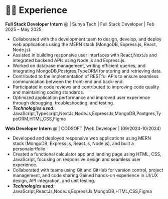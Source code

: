 # 👨‍💻 Experience

**Full Stack Developer Intern** @ | Sunya Tech | Full Stack Developer | Feb 2025 – May 2025

- Collaborated with the development team to design, develop, and deploy web applications using the MERN stack (MongoDB, Express.js, React, Node.js).
- Assisted in building responsive user interfaces with React,NextJs and integrated backend APIs using Node.js and Express.js.
- Worked on database management, writing efficient queries, and integrating MongoDB,Postgres,TypeORM for storing and retrieving data.
- Contributed to the implementation of RESTful APIs to ensure seamless communication between the front-end and back-end.
- Participated in code reviews and contributed to improving code quality and maintaining coding standards.
- Optimized application performance and improved user experience through debugging, troubleshooting, and testing.
- _**Technologies used:**_ JavaScript,Typescript,NextJs,NodeJs,ExpressJs,MongoDB,Postgres,TypeORM,HTML,CSS,Figma

**Web Developer Intern** @ | CODSOFT |Web Developer | (09/2024-10/2024)

- Developed and deployed responsive web applications using MERN stack (MongoDB, Express.js, React.js, Node.js), and built a personalortfolio.
- Created a functional calculator app and landing page using HTML, CSS, JavaScript, focusing on responsive design and seamless user experience.
- Collaborated with teams using Git and GitHub for version control, project management, and code sharing.Gained hands-on experience in UI/UX design, API integration, and unit testing.
- _**Technologies used:**_ JavaScript,ReactJs,NodeJs,ExpressJs,MongoDB,HTML,CSS,Figma

<!-- **Research Engineer** @ [Fraunhofer Institute for Applied Information Technology FIT | Data Science and Artificial Intelligence](https://www.fit.fraunhofer.de/en/business-areas/data-science-and-artificial-intelligence.html) _(Jan 2024 - Present)_

Specializing in Retrieval-Augmented Generation (RAG) and Knowledge Graphs.

- Developed AI-driven chatbots utilizing RAG to deliver accurate and contextually relevant responses.
- Engineered hybrid RAG systems integrating VectorRAG and GraphRAG methodologies to enhance data-driven decision-making processes.
- Streamlined administrative workflows by automating tasks with scripting, resulting in a 90% efficiency increase.
- _**Technologies used:**_ Python, LangChain, LangGraph, LlamaIndex, Ollama, Neo4j, MLflow

**Software Developer** @ [Ernst & Young](https://www.ey.com/) _(Nov 2018 - Nov 2021)_

Completed full lifecycle application development to enterprise business applications including requirement analysis, system design, development, unit testing, implementation, testing support, performance tuning, maintenance, and post-production support.

- Collaborated with colleagues from worldwide to implement the Disaster Recovery Project. Completed ahead of the original schedule and saved budget up to 30%.
- Optimized deployment process and reduced manual work to accelerate product deployment by over 70%.
- Delivered virtual and live classroom training for employees(the cumulative number of trainees exceeded 500).
- _**Technologies used:**_ C#, MSSQL, Python, React.js

**Staff Auditor** @ [Deloitte & Touche](https://www2.deloitte.com/global/en.html) _(July 2017 - Nov 2018)_

Planned and conducted operational and ﬁnancial audits to conﬁrm ﬁnancial statements are fairly presented in alignment with IFRS.

- Delivered internal audit projects for major clients in the manufacturing industry with a focus on gap assessments/reviews of business processes and internal control.
- Supervised assigned auditing staffs to evaluate performance and maintain standards.

**Audit Intern** @ [KPMG](https://home.kpmg/) _(July 2015 - July 2015)_

Performed analytical procedures and analyses to detect unusual ﬁnancial relationships. -->

